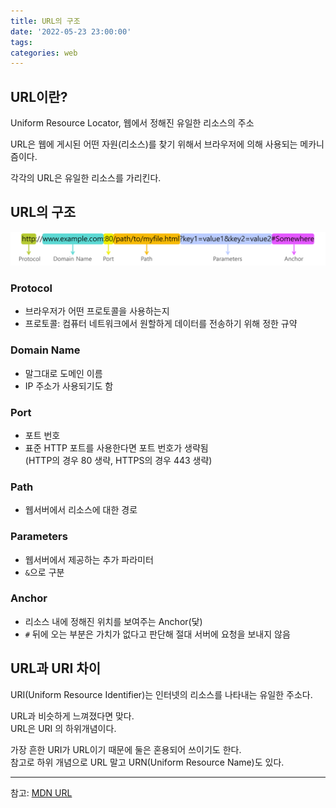 ```yaml
---
title: URL의 구조
date: '2022-05-23 23:00:00'
tags:
categories: web
---
```


## URL이란?

Uniform Resource Locator, 웹에서 정해진 유일한 리소스의 주소

URL은 웹에 게시된 어떤 자원(리소스)를 찾기 위해서 브라우저에 의해 사용되는 메카니즘이다.

각각의 URL은 유일한 리소스를 가리킨다.

## URL의 구조

![url-structure.png](url-structure.png)

### Protocol

- 브라우저가 어떤 프로토콜을 사용하는지
- 프로토콜: 컴퓨터 네트워크에서 원할하게 데이터를 전송하기 위해 정한 규약

### Domain Name

- 말그대로 도메인 이름
- IP 주소가 사용되기도 함

### Port

- 포트 번호
- 표준 HTTP 포트를 사용한다면 포트 번호가 생략됨  
  (HTTP의 경우 80 생략, HTTPS의 경우 443 생략)

### Path

- 웹서버에서 리소스에 대한 경로

### Parameters

- 웹서버에서 제공하는 추가 파라미터
- `&`으로 구분

### Anchor

- 리소스 내에 정해진 위치를 보여주는 Anchor(닻)
- `#` 뒤에 오는 부분은 가치가 없다고 판단해 절대 서버에 요청을 보내지 않음

## URL과 URI 차이

URI(Uniform Resource Identifier)는 인터넷의 리소스를 나타내는 유일한 주소다.

URL과 비슷하게 느껴졌다면 맞다.  
URL은 URI 의 하위개념이다.

가장 흔한 URI가 URL이기 때문에 둘은 혼용되어 쓰이기도 한다.  
참고로 하위 개념으로 URL 말고 URN(Uniform Resource Name)도 있다.

---

참고: [MDN URL](https://xn--developer-9700b.mozilla.org/ko/docs/Learn/Common_questions/Web_mechanics/What_is_a_URL)

```toc

```
